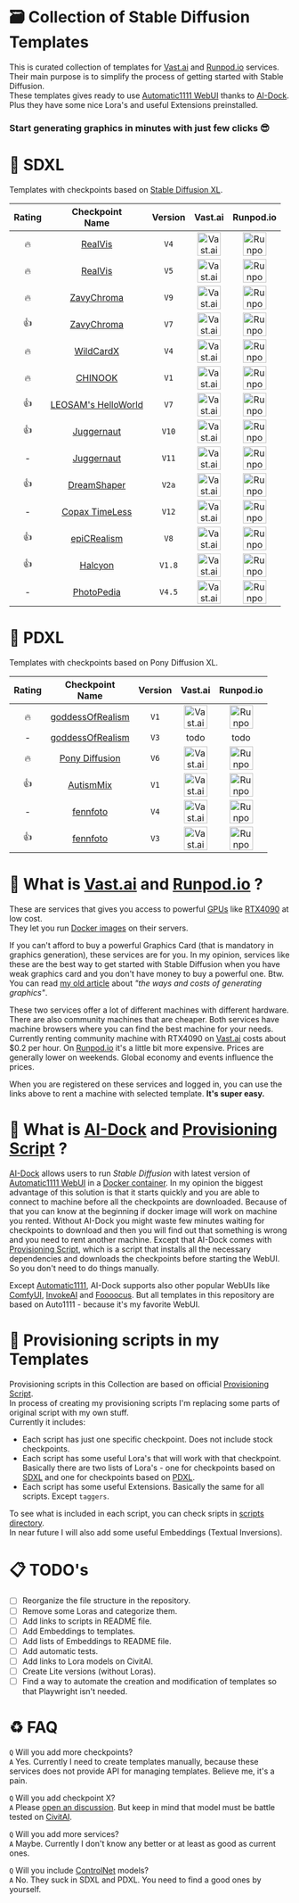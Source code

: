 # 🗃 Collection of Stable Diffusion Templates

This is curated collection of templates for [Vast.ai](https://cloud.vast.ai/create/?ref_id=62878) and [Runpod.io](https://runpod.io/console/deploy?ref=gzvzzzv9) services.  
Their main purpose is to simplify the process of getting started with Stable Diffusion.  
These templates gives ready to use [Automatic1111 WebUI](https://github.com/AUTOMATIC1111/stable-diffusion-webui) thanks to [AI-Dock](https://github.com/ai-dock/stable-diffusion-webui).  
Plus they have some nice Lora's and useful Extensions preinstalled.

### Start generating graphics in minutes with just few clicks 😎

# 🦓 SDXL

Templates with checkpoints based on [Stable Diffusion XL](https://en.wikipedia.org/wiki/Stable_Diffusion).

|      Rating      | Checkpoint<br>Name | Version | Vast.ai | Runpod.io |
| :--------------: | :----------------: | :-----: | :-----: | :-------: |
| 🔥 | [RealVis](https://civitai.com/models/139562?modelVersionId=344487) | `V4` | <a href="https://cloud.vast.ai/create/?ref_id=62878&template_id=1214857c19b792218238c1635de44857"><img src="images/vastai.svg" alt="Vast.ai" width="42" height="42"></a> | <a href="https://runpod.io/console/deploy?ref=gzvzzzv9&template=o32e68lf4f"><img src="images/runpodio.svg" alt="Runpod.io" width="42" height="42"></a> |
| 🔥 | [RealVis](https://civitai.com/models/139562?modelVersionId=789646) | `V5` | <a href="https://cloud.vast.ai/create/?ref_id=62878&template_id=a13746f00e1ebb6084880dc48e79f157"><img src="images/vastai.svg" alt="Vast.ai" width="42" height="42"></a> | <a href="https://runpod.io/console/deploy?ref=gzvzzzv9&template=agfapnhy4g"><img src="images/runpodio.svg" alt="Runpod.io" width="42" height="42"></a> |
| 🔥 | [ZavyChroma](https://civitai.com/models/119229?modelVersionId=641087) | `V9` | <a href="https://cloud.vast.ai/create/?ref_id=62878&template_id=de0f26247c1ccf592b624b233c6a7531"><img src="images/vastai.svg" alt="Vast.ai" width="42" height="42"></a> | <a href="https://runpod.io/console/deploy?ref=gzvzzzv9&template=1osvczwrdm"><img src="images/runpodio.svg" alt="Runpod.io" width="42" height="42"></a> |
| 👍 | [ZavyChroma](https://civitai.com/models/119229?modelVersionId=490254) | `V7` | <a href="https://cloud.vast.ai/create/?ref_id=62878&template_id=c664cf5f1a6b8b5ddc521baa1cdbf05e"><img src="images/vastai.svg" alt="Vast.ai" width="42" height="42"></a> | <a href="https://runpod.io/console/deploy?ref=gzvzzzv9&template=5mv7x9lk0p"><img src="images/runpodio.svg" alt="Runpod.io" width="42" height="42"></a> |
| 🔥 | [WildCardX](https://civitai.com/models/239561?modelVersionId=308455) | `V4` | <a href="https://cloud.vast.ai/create/?ref_id=62878&template_id=c87381d3de507cfa88ccf05f8fd990c0"><img src="images/vastai.svg" alt="Vast.ai" width="42" height="42"></a> | <a href="https://runpod.io/console/deploy?ref=gzvzzzv9&template=9qr1azjcad"><img src="images/runpodio.svg" alt="Runpod.io" width="42" height="42"></a> |
| 🔥 | [CHINOOK](https://civitai.com/models/400589?modelVersionId=495482) | `V1` | <a href="https://cloud.vast.ai/create/?ref_id=62878&template_id=d06d11acd907913b24b6a345852d39e3"><img src="images/vastai.svg" alt="Vast.ai" width="42" height="42"></a> | <a href="https://runpod.io/console/deploy?ref=gzvzzzv9&template=vu1meyunmp"><img src="images/runpodio.svg" alt="Runpod.io" width="42" height="42"></a> |
| 👍 | [LEOSAM's HelloWorld](https://civitai.com/models/400589?modelVersionId=495482) | `V7` | <a href="https://cloud.vast.ai/create/?ref_id=62878&template_id=133b29d546034a67c65c497f76802cb0"><img src="images/vastai.svg" alt="Vast.ai" width="42" height="42"></a> | <a href="https://runpod.io/console/deploy?ref=gzvzzzv9&template=44x5bc9wrs"><img src="images/runpodio.svg" alt="Runpod.io" width="42" height="42"></a> |
| 👍 | [Juggernaut](https://civitai.com/models/133005?modelVersionId=456194) | `V10` | <a href="https://cloud.vast.ai/create/?ref_id=62878&template_id=1d78196b4adc4ea29246a1e58a598a03"><img src="images/vastai.svg" alt="Vast.ai" width="42" height="42"></a> | <a href="https://runpod.io/console/deploy?ref=gzvzzzv9&template=ypt3pl6coj"><img src="images/runpodio.svg" alt="Runpod.io" width="42" height="42"></a> |
| - | [Juggernaut](https://civitai.com/models/133005?modelVersionId=782002) | `V11` | <a href="https://cloud.vast.ai/create/?ref_id=62878&template_id=16a3bd322b0fde6c71e249a574e300be"><img src="images/vastai.svg" alt="Vast.ai" width="42" height="42"></a> | <a href="https://runpod.io/console/deploy?ref=gzvzzzv9&template=8g5h4fazmw"><img src="images/runpodio.svg" alt="Runpod.io" width="42" height="42"></a> |
| 👍 | [DreamShaper](https://civitai.com/models/112902?modelVersionId=126688) | `V2a` | <a href="https://cloud.vast.ai/create/?ref_id=62878&template_id=5dfa95dbd5e2659add8787c422d94df8"><img src="images/vastai.svg" alt="Vast.ai" width="42" height="42"></a> | <a href="https://runpod.io/console/deploy?ref=gzvzzzv9&template=mgbjraphld"><img src="images/runpodio.svg" alt="Runpod.io" width="42" height="42"></a> |
| - | [Copax TimeLess](https://civitai.com/models/118111?modelVersionId=445348) | `V12` | <a href="https://cloud.vast.ai/create/?ref_id=62878&template_id=2e797e615f9f5d46c2fd5a3fa2beb295"><img src="images/vastai.svg" alt="Vast.ai" width="42" height="42"></a> | <a href="https://runpod.io/console/deploy?ref=gzvzzzv9&template=a4hwnbsphp"><img src="images/runpodio.svg" alt="Runpod.io" width="42" height="42"></a> |
| 👍 | [epiCRealism](https://civitai.com/models/277058?modelVersionId=646523) | `V8` | <a href="https://cloud.vast.ai/create/?ref_id=62878&template_id=1f7ef35a703ad5a28932680e573eb6cf"><img src="images/vastai.svg" alt="Vast.ai" width="42" height="42"></a> | <a href="https://runpod.io/console/deploy?ref=gzvzzzv9&template=2cn8li8tof"><img src="images/runpodio.svg" alt="Runpod.io" width="42" height="42"></a> |
| 👍 | [Halcyon](https://civitai.com/models/299933?modelVersionId=655762) | `V1.8` | <a href="https://cloud.vast.ai/create/?ref_id=62878&template_id=cc77d7bda1afe46ca2b23628c1d0ac14"><img src="images/vastai.svg" alt="Vast.ai" width="42" height="42"></a> | <a href="https://runpod.io/console/deploy?ref=gzvzzzv9&template=2fy5lo1o5q"><img src="images/runpodio.svg" alt="Runpod.io" width="42" height="42"></a> |
| - | [PhotoPedia](https://civitai.com/models/189109?modelVersionId=259323) | `V4.5` | <a href="https://cloud.vast.ai/create/?ref_id=62878&template_id=395a34f5188daccc14dc12aa1435c105"><img src="images/vastai.svg" alt="Vast.ai" width="42" height="42"></a> | <a href="https://runpod.io/console/deploy?ref=gzvzzzv9&template=g6suw85qqm"><img src="images/runpodio.svg" alt="Runpod.io" width="42" height="42"></a> |

# 🦄 PDXL

Templates with checkpoints based on Pony Diffusion XL.

|      Rating      | Checkpoint<br>Name | Version | Vast.ai | Runpod.io |
| :--------------: | :----------------: | :-----: | :-----: | :-------: |
| 🔥 | [goddessOfRealism](https://civitai.com/models/212737?modelVersionId=573082) | `V1` | <a href="https://cloud.vast.ai/create/?ref_id=62878&template_id=12ebd3285bd64e7d225dc6d70a5e05bb"><img src="images/vastai.svg" alt="Vast.ai" width="42" height="42"></a> | <a href="https://runpod.io/console/deploy?ref=gzvzzzv9&template=t43cv2upw0"><img src="images/runpodio.svg" alt="Runpod.io" width="42" height="42"></a> |
| - | [goddessOfRealism](https://civitai.com/models/212737?modelVersionId=905362) | `V3` | todo | todo |
| 🔥 | [Pony Diffusion](https://civitai.com/models/257749?modelVersionId=290640) | `V6` | <a href="https://cloud.vast.ai/create/?ref_id=62878&template_id=dedb7495b1bc8caea7bdbbb5ce002794"><img src="images/vastai.svg" alt="Vast.ai" width="42" height="42"></a> | <a href="https://runpod.io/console/deploy?ref=gzvzzzv9&template=mgosofhzoc"><img src="images/runpodio.svg" alt="Runpod.io" width="42" height="42"></a> |
| 👍 | [AutismMix](https://civitai.com/models/288584?modelVersionId=324619) | `V1` | <a href="https://cloud.vast.ai/create/?ref_id=62878&template_id=a4b369ebca71a4b53e01037239fbd76a"><img src="images/vastai.svg" alt="Vast.ai" width="42" height="42"></a> | <a href="https://runpod.io/console/deploy?ref=gzvzzzv9&template=os43pc1362"><img src="images/runpodio.svg" alt="Runpod.io" width="42" height="42"></a> |
| - | [fennfoto](https://civitai.com/models/503537?modelVersionId=702110) | `V4` | <a href="https://cloud.vast.ai/create/?ref_id=62878&template_id=bb0f421f5bfd32cdd8214884ba8c5f07"><img src="images/vastai.svg" alt="Vast.ai" width="42" height="42"></a> | <a href="https://runpod.io/console/deploy?ref=gzvzzzv9&template=g2p855h333"><img src="images/runpodio.svg" alt="Runpod.io" width="42" height="42"></a> |
| 👍 | [fennfoto](https://civitai.com/models/503537?modelVersionId=676770) | `V3` | <a href="https://cloud.vast.ai/create/?ref_id=62878&template_id=46f4a5f0eb3a6355aa58acfc66cb95db"><img src="images/vastai.svg" alt="Vast.ai" width="42" height="42"></a> | <a href="https://runpod.io/console/deploy?ref=gzvzzzv9&template=rncvdgx8kj"><img src="images/runpodio.svg" alt="Runpod.io" width="42" height="42"></a> |

# 🙊 What is [Vast.ai](https://cloud.vast.ai/create/?ref_id=62878) and [Runpod.io](https://runpod.io/console/deploy?ref=gzvzzzv9) ?

These are services that gives you access to powerful [GPUs](https://en.wikipedia.org/wiki/Graphics_processing_unit) like [RTX4090](https://www.nvidia.com/en-us/geforce/graphics-cards/40-series/rtx-4090/) at low cost.  
They let you run [Docker images](https://docs.docker.com/guides/docker-overview/#what-can-i-use-docker-for) on their servers.

If you can't afford to buy a powerful Graphics Card (that is mandatory in graphics generation), these services are for you. In my opinion, services like these are the best way to get started with Stable Diffusion when you have weak graphics card and you don't have money to buy a powerful one. Btw. You can read [my old article](https://dav.one/the-ways-and-costs-of-generating-graphics-using-stable-diffusion) about _"the ways and costs of generating graphics"_.

These two services offer a lot of different machines with different hardware. There are also community machines that are cheaper. Both services have machine browsers where you can find the best machine for your needs. Currently renting community machine with RTX4090 on [Vast.ai](https://cloud.vast.ai/create/?ref_id=62878) costs about $0.2 per hour. On [Runpod.io](https://runpod.io/console/deploy?ref=gzvzzzv9) it's a little bit more expensive. Prices are generally lower on weekends. Global economy and events influence the prices.

When you are registered on these services and logged in, you can use the links above to rent a machine with selected template. **It's super easy.**

# 🙉 What is [AI-Dock](https://github.com/ai-dock/stable-diffusion-webui) and [Provisioning Script](https://github.com/ai-dock/base-image/wiki/4.0-Running-the-Image#provisioning-script) ?

[AI-Dock](https://github.com/ai-dock/stable-diffusion-webui) allows users to run _Stable Diffusion_ with latest version of [Automatic1111 WebUI](https://github.com/AUTOMATIC1111/stable-diffusion-webui) in a [Docker container](https://docs.docker.com/guides/docker-concepts/the-basics/what-is-a-container/). In my opinion the biggest advantage of this solution is that it starts quickly and you are able to connect to machine before all the checkpoints are downloaded. Because of that you can know at the beginning if docker image will work on machine you rented. Without AI-Dock you might waste few minutes waiting for checkpoints to download and then you will find out that something is wrong and you need to rent another machine. Except that AI-Dock comes with [Provisioning Script](https://github.com/ai-dock/base-image/wiki/4.0-Running-the-Image#provisioning-script), which is a script that installs all the necessary dependencies and downloads the checkpoints before starting the WebUI. So you don't need to do things manually.

Except [Automatic1111](https://github.com/AUTOMATIC1111/stable-diffusion-webui), AI-Dock supports also other popular WebUIs like [ComfyUI](https://github.com/comfyanonymous/ComfyUI), [InvokeAI](https://github.com/invoke-ai/InvokeAI) and [Foooocus](https://github.com/lllyasviel/Fooocus). But all templates in this repository are based on Auto1111 - because it's my favorite WebUI.

# 🙈 Provisioning scripts in my Templates

Provisioning scripts in this Collection are based on official [Provisioning Script](https://github.com/ai-dock/stable-diffusion-webui/blob/main/config/provisioning/default.sh).  
In process of creating my provisioning scripts I'm replacing some parts of original script with my own stuff.  
Currently it includes:

- Each script has just one specific checkpoint. Does not include stock checkpoints.
- Each script has some useful Lora's that will work with that checkpoint. Basically there are two lists of Lora's - one for checkpoints based on [SDXL](https://github.com/Avaray/stable-diffusion-templates?tab=readme-ov-file#-sdxl) and one for checkpoints based on [PDXL](https://github.com/Avaray/stable-diffusion-templates?tab=readme-ov-file#-pdxl).
- Each script has some useful Extensions. Basically the same for all scripts. Except `taggers`.

To see what is included in each script, you can check sripts in [scripts directory](https://github.com/Avaray/stable-diffusion-templates/tree/main/scripts).  
In near future I will also add some useful Embeddings (Textual Inversions).

# 📋 TODO's

- [ ] Reorganize the file structure in the repository.
- [ ] Remove some Loras and categorize them.
- [ ] Add links to scripts in README file.
- [ ] Add Embeddings to templates.
- [ ] Add lists of Embeddings to README file.
- [ ] Add automatic tests.
- [ ] Add links to Lora models on CivitAI.
- [ ] Create Lite versions (without Loras).
- [ ] Find a way to automate the creation and modification of templates so that Playwright isn't needed.

# ♻️ FAQ

`Q` Will you add more checkpoints?  
`A` Yes. Currently I need to create templates manually, because these services does not provide API for managing templates. Believe me, it's a pain.

`Q` Will you add checkpoint X?  
`A` Please [open an discussion](https://github.com/Avaray/stable-diffusion-templates/discussions/new?category=ideas). But keep in mind that model must be battle tested on [CivitAI](https://civitai.com/models).

`Q` Will you add more services?  
`A` Maybe. Currently I don't know any better or at least as good as current ones.

`Q` Will you include [ControlNet](https://github.com/lllyasviel/ControlNet) models?  
`A` No. They suck in SDXL and PDXL. You need to find a good ones by yourself.
